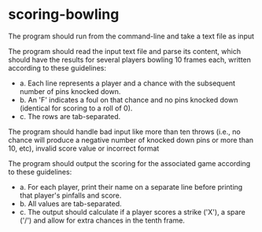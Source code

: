 # scoring-bowling

The program should run from the command-line and take a text file as input

The program should read the input text file and parse its content, which should have the results for several players bowling 10 frames each, written according to these guidelines:

- a. Each line represents a player and a chance with the subsequent number of pins knocked down.
- b. An 'F' indicates a foul on that chance and no pins knocked down (identical for scoring to a roll of 0).
- c. The rows are tab-separated.

The program should handle bad input like more than ten throws (i.e., no chance will produce a negative number of knocked down pins or more than 10, etc), invalid score value or incorrect format

The program should output the scoring for the associated game according to these guidelines:
- a. For each player, print their name on a separate line before printing that player's pinfalls and score.
- b. All values are tab-separated.
- c. The output should calculate if a player scores a strike ('X'), a spare ('/') and allow for extra chances in the tenth frame.
